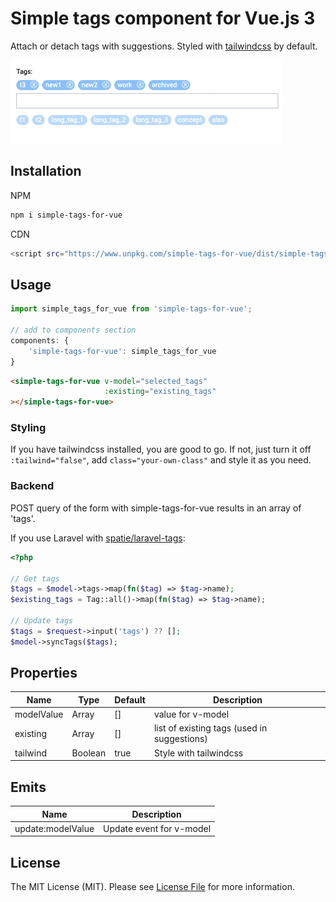 # Simple tags component for Vue.js 3 

Attach or detach tags with suggestions. Styled with [tailwindcss](https://tailwindcss.com/) by default.

![](demo.gif)

## Installation

NPM
```bash
npm i simple-tags-for-vue
```

CDN
```bash
<script src="https://www.unpkg.com/simple-tags-for-vue/dist/simple-tags-for-vue.min.js"></script>
```

## Usage
```js
import simple_tags_for_vue from 'simple-tags-for-vue';

// add to components section
components: {
    'simple-tags-for-vue': simple_tags_for_vue
}
```

```html
<simple-tags-for-vue v-model="selected_tags"
                     :existing="existing_tags"
></simple-tags-for-vue>
```

### Styling
If you have tailwindcss installed, you are good to go. If not, just turn it off `:tailwind="false"`, add `class="your-own-class"` and style it as you need.

### Backend
POST query of the form with simple-tags-for-vue results in an array of 'tags'.

If you use Laravel with [spatie/laravel-tags](https://github.com/spatie/laravel-tags):
```php
<?php

// Get tags
$tags = $model->tags->map(fn($tag) => $tag->name);
$existing_tags = Tag::all()->map(fn($tag) => $tag->name);

// Update tags
$tags = $request->input('tags') ?? [];
$model->syncTags($tags);
```

## Properties
| Name            | Type              | Default     | Description                                        |
| ---             | ---               | ---         | ---                                                |
| modelValue      | Array             | []          | value for v-model                                  |
| existing        | Array             | []          | list of existing tags (used in suggestions)        |
| tailwind        | Boolean           | true        | Style with tailwindcss                             |


## Emits
| Name               | Description              |
| ---                | ---                      |
| update:modelValue  | Update event for v-model |


## License
The MIT License (MIT). Please see [License File](LICENSE) for more information.
